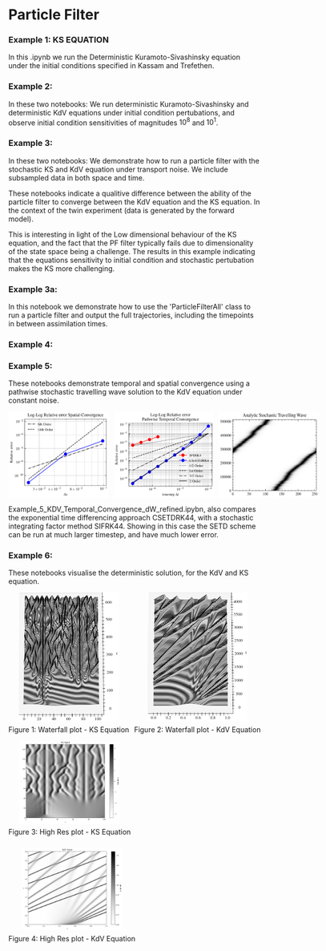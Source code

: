 # Particle Filter


### Example 1: KS EQUATION
In this .ipynb we run the Deterministic Kuramoto-Sivashinsky equation under the initial conditions specified in Kassam and Trefethen. 

### Example 2: 
In these two notebooks: We run deterministic Kuramoto-Sivashinsky and deterministic KdV equations under initial condition pertubations, and observe initial condition sensitivities of magnitudes $10^{8}$ and $10^{1}$. 

### Example 3: 
In these two notebooks: We demonstrate how to run a particle filter with the stochastic KS and KdV equation under transport noise. We include subsampled data in both space and time. 

These notebooks indicate a qualitive difference between the ability of the particle filter to converge between the KdV equation and the KS equation. In the context of the twin experiment (data is generated by the forward model). 

This is interesting in light of the Low dimensional behaviour of the KS equation, and the fact that the PF filter typically fails due to dimensionality of the state space being a challenge. The results in this example indicating that the equations sensitivity to initial condition and stochastic pertubation makes the KS more challenging. 

### Example 3a:
In this notebook we demonstrate how to use the 'ParticleFilterAll' class to run a particle filter and output the full trajectories, including the timepoints in between assimilation times. 

### Example 4: 


### Example 5: 
These notebooks demonstrate temporal and spatial convergence using a pathwise stochastic travelling wave solution to the KdV equation under constant noise. 

<div style="display: flex; flex-direction: row; gap: 10px;">
    <img src="Saving/convergence_space.png" alt="drawing" width="200"/>
    <img src="Saving/Temporal_convergence_Refined.png" alt="drawing" width="200"/>
    <img src="Saving/Analytic_Steep_Travelling_Wave.png" alt="drawing" width="200"/>
</div>


Example_5_KDV_Temporal_Convergence_dW_refined.ipybn, also compares the exponential time differencing approach CSETDRK44, with a stochastic integrating factor method SIFRK44. Showing in this case the SETD scheme can be run at much larger timestep, and have much lower error. 

### Example 6: 
These notebooks visualise the deterministic solution, for the KdV and KS equation. 
<div style="display: flex; flex-direction: row; gap: 10px; flex-wrap: wrap;">
    <div style="text-align: center;">
        <img src="Saving/Cropped_KS.png" alt="drawing" width="200"/>
        <p style="margin-top: 5px;">Figure 1: Waterfall plot - KS Equation</p>
    </div>
    <div style="text-align: center;">
        <img src="Saving/Cropped_KdV.png" alt="drawing" width="200"/>
        <p style="margin-top: 5px;">Figure 2: Waterfall plot - KdV Equation</p>
    </div>
</div>

<div style="display: flex; flex-direction: row; gap: 10px; flex-wrap: wrap;">
    <div style="text-align: center;">
        <img src="Saving/KS_High_res.png" alt="drawing" width="200"/>
        <p style="margin-top: 5px;">Figure 3: High Res plot - KS Equation</p>
    </div>
    <div style="text-align: center;">
        <img src="Saving/KdV_High_res.png" alt="drawing" width="200"/>
        <p style="margin-top: 5px;">Figure 4: High Res plot - KdV Equation</p>
    </div>
</div>


